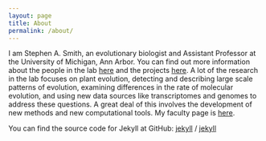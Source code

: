 ```yaml
---
layout: page
title: About
permalink: /about/
---
```


I am Stephen A. Smith, an evolutionary biologist and Assistant Professor at the University of Michigan, Ann Arbor. You can find out more information about the people in the lab [here](http://blackrim.org/people) and the projects [here](http://blackrim.org/projects). A lot of the research in the lab focuses on plant evolution, detecting and describing large scale patterns of evolution, examining differences in the rate of molecular evolution, and using new data sources like transcriptomes and genomes to address these questions. A great deal of this involves the development of new methods and new computational tools. My faculty page is [here](http://www.lsa.umich.edu/eeb/people/faculty/ci.smithstephena_ci.detail).


You can find the source code for Jekyll at GitHub:
[jekyll][jekyll-organization] /
[jekyll](https://github.com/jekyll/jekyll)


[jekyll-organization]: https://github.com/jekyll
